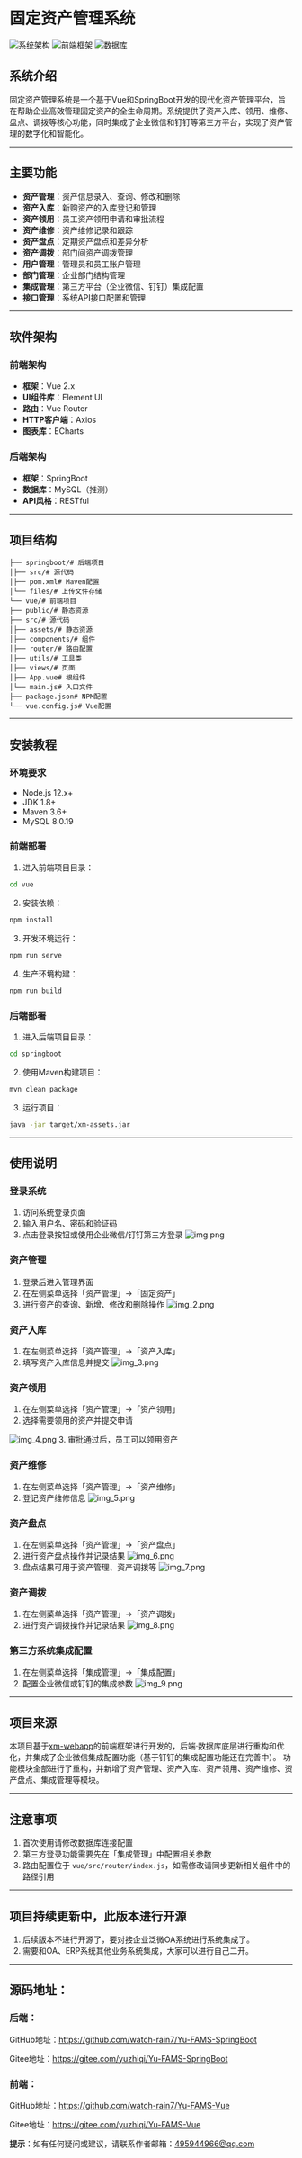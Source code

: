 # 固定资产管理系统

![系统架构](https://img.shields.io/badge/SpringBoot-2.x-green) ![前端框架](https://img.shields.io/badge/Vue-2.x-brightgreen) ![数据库](https://img.shields.io/badge/MySQL-5.7+-blue)

## 系统介绍

固定资产管理系统是一个基于Vue和SpringBoot开发的现代化资产管理平台，旨在帮助企业高效管理固定资产的全生命周期。系统提供了资产入库、领用、维修、盘点、调拨等核心功能，同时集成了企业微信和钉钉等第三方平台，实现了资产管理的数字化和智能化。

---

## 主要功能

- **资产管理**：资产信息录入、查询、修改和删除
- **资产入库**：新购资产的入库登记和管理
- **资产领用**：员工资产领用申请和审批流程
- **资产维修**：资产维修记录和跟踪
- **资产盘点**：定期资产盘点和差异分析
- **资产调拨**：部门间资产调拨管理
- **用户管理**：管理员和员工账户管理
- **部门管理**：企业部门结构管理
- **集成管理**：第三方平台（企业微信、钉钉）集成配置
- **接口管理**：系统API接口配置和管理

---

## 软件架构

### 前端架构
- **框架**：Vue 2.x
- **UI组件库**：Element UI
- **路由**：Vue Router
- **HTTP客户端**：Axios
- **图表库**：ECharts

### 后端架构
- **框架**：SpringBoot
- **数据库**：MySQL（推测）
- **API风格**：RESTful

---

## 项目结构

```plaintext
├── springboot/# 后端项目
│├── src/# 源代码
│├── pom.xml# Maven配置
│└── files/# 上传文件存储
└── vue/# 前端项目
├── public/# 静态资源
├── src/# 源代码
│├── assets/# 静态资源
│├── components/# 组件
│├── router/# 路由配置
│├── utils/# 工具类
│├── views/# 页面
│├── App.vue# 根组件
│└── main.js# 入口文件
├── package.json# NPM配置
└── vue.config.js# Vue配置
```

---

## 安装教程

### 环境要求
- Node.js 12.x+
- JDK 1.8+
- Maven 3.6+
- MySQL 8.0.19

### 前端部署
1. 进入前端项目目录：
```bash
cd vue
```
2. 安装依赖：
```bash
npm install
```
3. 开发环境运行：
```bash
npm run serve
```
4. 生产环境构建：
```bash
npm run build
```

### 后端部署
1. 进入后端项目目录：
```bash
cd springboot
```
2. 使用Maven构建项目：
```bash
mvn clean package
```
3. 运行项目：
```bash
java -jar target/xm-assets.jar
```

---

## 使用说明

### 登录系统
1. 访问系统登录页面
2. 输入用户名、密码和验证码
3. 点击登录按钮或使用企业微信/钉钉第三方登录
![img.png](img.png)

### 资产管理
1. 登录后进入管理界面
2. 在左侧菜单选择「资产管理」→「固定资产」
3. 进行资产的查询、新增、修改和删除操作
![img_2.png](img_2.png)

### 资产入库
1. 在左侧菜单选择「资产管理」→「资产入库」
2. 填写资产入库信息并提交
![img_3.png](img_3.png)

### 资产领用
1. 在左侧菜单选择「资产管理」→「资产领用」
2. 选择需要领用的资产并提交申请

![img_4.png](img_4.png)
3. 审批通过后，员工可以领用资产

### 资产维修
1. 在左侧菜单选择「资产管理」→「资产维修」
2. 登记资产维修信息
![img_5.png](img_5.png)

### 资产盘点
1. 在左侧菜单选择「资产管理」→「资产盘点」
2. 进行资产盘点操作并记录结果
![img_6.png](img_6.png)
3. 盘点结果可用于资产管理、资产调拨等
![img_7.png](img_7.png)

### 资产调拨
1. 在左侧菜单选择「资产管理」→「资产调拨」
2. 进行资产调拨操作并记录结果
![img_8.png](img_8.png)


### 第三方系统集成配置
1. 在左侧菜单选择「集成管理」→「集成配置」
2. 配置企业微信或钉钉的集成参数
![img_9.png](img_9.png)

---

## 项目来源

本项目基于[xm-webapp](https://gitee.com/xm-online/xm-webapp)的前端框架进行开发的，后端·数据库底层进行重构和优化，并集成了企业微信集成配置功能（基于钉钉的集成配置功能还在完善中）。
功能模块全部进行了重构，并新增了资产管理、资产入库、资产领用、资产维修、资产盘点、集成管理等模块。



---

## 注意事项
1. 首次使用请修改数据库连接配置
2. 第三方登录功能需要先在「集成管理」中配置相关参数
3. 路由配置位于 `vue/src/router/index.js`，如需修改请同步更新相关组件中的路径引用

---

## 项目持续更新中，此版本进行开源
1. 后续版本不进行开源了，要对接企业泛微OA系统进行系统集成了。
2. 需要和OA、ERP系统其他业务系统集成，大家可以进行自己二开。
---

## 源码地址：

### 后端：

GitHub地址：https://github.com/watch-rain7/Yu-FAMS-SpringBoot

Gitee地址：https://gitee.com/yuzhiqi/Yu-FAMS-SpringBoot

### 前端：

GitHub地址：https://github.com/watch-rain7/Yu-FAMS-Vue

Gitee地址：https://gitee.com/yuzhiqi/Yu-FAMS-Vue

**提示**：如有任何疑问或建议，请联系作者邮箱：495944966@qq.com

